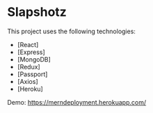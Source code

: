# Slapshotz

This project uses the following technologies:

- [React]
- [Express]
- [MongoDB]
- [Redux]
- [Passport]
- [Axios]
- [Heroku]

Demo: https://merndeployment.herokuapp.com/
